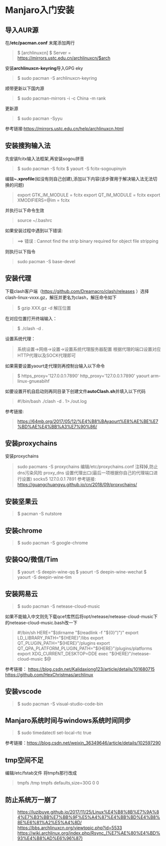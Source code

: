 # Manjaro入门安装 

## 导入AUR源
在<b>/etc/pacman.conf</b> 末尾添加两行
>\$ [archlinuxcn]
\$ Server = https://mirrors.ustc.edu.cn/archlinuxcn/$arch

安装<b>archlinuxcn-keyring</b>导入GPG eky
>$ sudo pacman -S archlinuxcn-keyring

顺带更新以下国内源
> $ sudo pacman-mirrors -i -c China -m rank

更新源
>$ sudo pacman -Syyu

参考链接:https://mirrors.ustc.edu.cn/help/archlinuxcn.html

## 安装搜狗输入法
先安装fcitx输入法框架,再安装sogou拼音
>\$ sudo pacman -S fcitx
\$ yaourt -S fcitx-sogoupinyin 

编辑<b>~.xprofile</b>(如没有则自己创建),添加以下内容(该步骤用于解决输入法无法切换的问题)
>export GTK_IM_MODULE = fcitx
export QT_IM_MODULE = fcitx
export XMODIFIERS=@im = fcitx

并执行以下命令生效
>source ~/.bashrc

如果安装过程中遇到以下错误:
>==> 错误 : Cannot find the strip binary required for object file stripping

则执行以下指令
>sudo pacman -S base-devel

## 安装代理
下载clash客户端（https://github.com/Dreamacro/clash/releases ）选择clash-linux-vxxx.gz，解压并更名为clash，解压命令如下
> $ gzip XXX.gz -d 解压位置

在对应位置打开终端输入：
> $ ./clash -d .

设置系统代理：
>系统设置->网络->设置->设置系统代理服务器配置
根据代理的端口设置对应HTTP代理以及SOCK代理即可

如果需要设置yaourt走代理则再控制台输入以下命令
>$ https_proxy='127.0.0.1:7890' http_proxy='127.0.0.1:7890' yaourt arm-linux-gnueabihf

如要设置开机自启动则再同目录下创建文件<b>autoClash.sh</b>并填入以下代码
>#!/bin/bash
./clash -d . 1>./out.log


参考链接:
>https://64mb.org/2017/05/12/%E4%B8%BAyaourt%E8%AE%BE%E7%BD%AE%E4%BB%A3%E7%90%86/

## 安装proxychains
安装proxychains
>sudo pacmans -S proxychains
编辑/etc/proxychains.conf
注释掉,防止dns污染风险
>proxy_dns
设置代理出口(最后一项根据你自己的代理端口进行设置)
>socks5 127.0.0.1 7891
参考链接:
>https://guangchuangyu.github.io/cn/2018/09/proxychains/

## 安装坚果云
> $ pacman -S nutstore

## 安装chrome
>\$ sudo pacman -S google-chrome

## 安装QQ/微信/Tim
>\$ yaourt -S deepin-wine-qq
\$ yaourt -S deepin-wine-wechat
\$ yaourt -S deepin-wine-tim

## 安装网易云
>\$ sudo pacman -S netease-cloud-music

如果不能输入中文则先下载qcef库然后将opt/netease/netease-cloud-music下的netease-cloud-music.bash改一下
>\#!/bin/sh
HERE="\$(dirname "\$(readlink -f "\${0}")")"
export LD_LIBRARY_PATH="\${HERE}"/libs
export QT_PLUGIN_PATH="\${HERE}"/plugins 
export QT_QPA_PLATFORM_PLUGIN_PATH="\${HERE}"/plugins/platforms
export XDG_CURRENT_DESKTOP=DDE
exec "\${HERE}"/netease-cloud-music \$@

参考链接：
https://blog.csdn.net/Kalidaxiong123/article/details/101680715
https://github.com/HexChristmas/archlinux
## 安装vscode 
>\$ sudo pacman -S visual-studio-code-bin

## Manjaro系统时间与windows系统时间同步
>\$ sudo timedatectl set-local-rtc true

参考链接：https://blog.csdn.net/weixin_36349646/article/details/102597290

## tmp空间不足
编辑/etc/fstab文件
将tmpfs那行改成
>tmpfs /tmp      tmpfs defaults,size=30G          0 0

## 防止系统万一崩了
>https://luzibuye.github.io/2017/11/25/Linux%E4%B8%8B%E7%9A%84%E7%B3%BB%E7%BB%9F%E5%A4%87%E4%BB%BD%E4%B8%8E%E6%81%A2%E5%A4%8D/
https://bbs.archlinuxcn.org/viewtopic.php?id=5533
https://wiki.archlinux.org/index.php/Rsync_(%E7%AE%80%E4%BD%93%E4%B8%AD%E6%96%87)